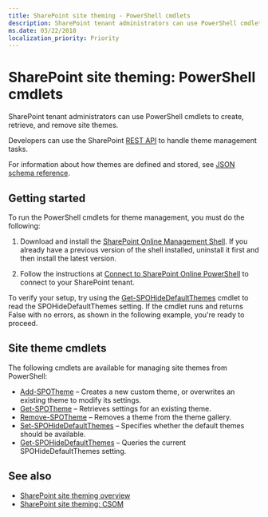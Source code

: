 ```yaml
---
title: SharePoint site theming - PowerShell cmdlets
description: SharePoint tenant administrators can use PowerShell cmdlets to create, retrieve, and remove site themes. Developers can use the SharePoint REST API to handle theme management tasks.
ms.date: 03/22/2018
localization_priority: Priority
---
```


# SharePoint site theming: PowerShell cmdlets

SharePoint tenant administrators can use PowerShell cmdlets to create, retrieve, and remove site themes. 

Developers can use the SharePoint [REST API](sharepoint-site-theming-rest-api.md) to handle theme management tasks.

For information about how themes are defined and stored, see [JSON schema reference](sharepoint-site-theming-json-schema.md).

## Getting started

To run the PowerShell cmdlets for theme management, you must do the following:

1. Download and install the [SharePoint Online Management Shell](https://www.microsoft.com/en-us/download/details.aspx?id=35588). If you already have a previous version of the shell installed, uninstall it first and then install the latest version.

2. Follow the instructions at [Connect to SharePoint Online PowerShell](https://technet.microsoft.com/en-us/library/fp161372.aspx) to connect to your SharePoint tenant.

To verify your setup, try using the [Get-SPOHideDefaultThemes](https://docs.microsoft.com/en-us/powershell/module/sharepoint-online/Get-SPOHideDefaultThemes?view=sharepoint-ps) cmdlet to read the SPOHideDefaultThemes setting. If the cmdlet runs and returns False with no errors, as shown in the following example, you're ready to proceed.

## Site theme cmdlets

The following cmdlets are available for managing site themes from PowerShell:

* [Add-SPOTheme](https://docs.microsoft.com/en-us/powershell/module/sharepoint-online/Add-SPOTheme?view=sharepoint-ps) &ndash; Creates a new custom theme, or overwrites an existing theme to modify its settings.
* [Get-SPOTheme](https://docs.microsoft.com/en-us/powershell/module/sharepoint-online/Get-SPOTheme?view=sharepoint-ps) &ndash; Retrieves settings for an existing theme.
* [Remove-SPOTheme](https://docs.microsoft.com/en-us/powershell/module/sharepoint-online/Remove-SPOTheme?view=sharepoint-ps) &ndash; Removes a theme from the theme gallery.
* [Set-SPOHideDefaultThemes](https://docs.microsoft.com/en-us/powershell/module/sharepoint-online/Set-SPOHideDefaultThemes?view=sharepoint-ps) &ndash; Specifies whether the default themes should be available.
* [Get-SPOHideDefaultThemes](https://docs.microsoft.com/en-us/powershell/module/sharepoint-online/Get-SPOHideDefaultThemes?view=sharepoint-ps) &ndash; Queries the current SPOHideDefaultThemes setting.


## See also

* [SharePoint site theming overview](sharepoint-site-theming-overview.md)
* [SharePoint site theming: CSOM](sharepoint-site-theming-csom.md)



